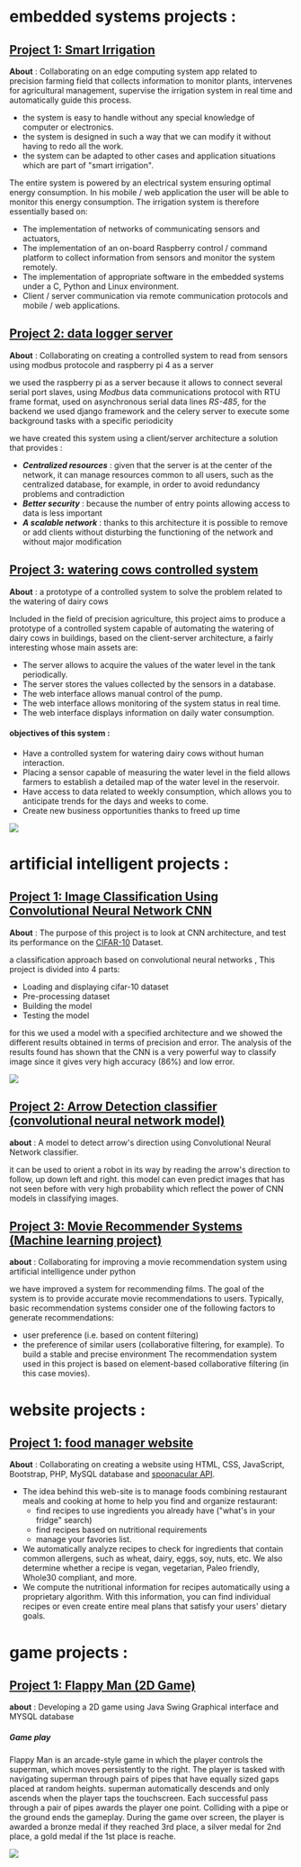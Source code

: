 # embedded systems projects :

## [Project 1: Smart Irrigation ](https://github.com/ysfelkantri/Smart_irrigation) 

**About** : Collaborating on an edge computing system app related to precision farming field that collects information to monitor plants, intervenes for agricultural management, supervise the irrigation system in real time and automatically guide this process.
*  the system is easy to handle without any special knowledge of computer or electronics.
*  the system is designed in such a way that we can modify it without having to redo all the work.
*  the system can be adapted to other cases and application situations which are part of "smart irrigation".  

The entire system is powered by an electrical system ensuring optimal energy consumption. In his mobile / web application the user will be able to monitor this energy consumption.
The irrigation system is therefore essentially based on:
* The implementation of networks of communicating sensors and actuators,
* The implementation of an on-board Raspberry control / command platform to collect information from sensors and monitor the system remotely.
* The implementation of appropriate software in the embedded systems under a C, Python and Linux environment.
* Client / server communication via remote communication protocols and mobile / web applications.

## [Project 2: data logger server](https://github.com/ysfelkantri/data_logger_server)

**About** : Collaborating on creating a controlled system to read from sensors using modbus protocole and raspberry pi 4 as a server 


we used the raspberry pi as a server because it allows to connect several serial port slaves, using _Modbus_ data communications protocol with RTU frame format, used on asynchronous serial data lines _RS-485_, for the backend we used django framework and the celery server to execute some background tasks with a specific periodicity

we have created this system using a client/server architecture a solution that provides :
* ***Centralized resources*** : given that the server is at the center of the network, it can manage resources common to all users, such as the centralized database, for example, in order to avoid redundancy problems and contradiction
* ***Better security*** : because the number of entry points allowing access to data is less important
* ***A scalable network*** : thanks to this architecture it is possible to remove or add clients without disturbing the functioning of the network and without major modification
   
   
## [Project 3: watering cows controlled system ](https://github.com/ysfelkantri/embedded_soft_project) 

**About** : a prototype of a controlled system to solve the problem related to the watering of dairy cows

Included in the field of precision agriculture, this project aims to produce a prototype of a controlled system capable of automating the watering of dairy cows in buildings, based on the client-server architecture, a fairly interesting whose main assets are:
* The server allows to acquire the values of the water level in the tank periodically.
* The server stores the values collected by the sensors in a database.
* The web interface allows manual control of the pump.
* The web interface allows monitoring of the system status in real time.
* The web interface displays information on daily water consumption.

#### objectives of this system :
* Have a controlled system for watering dairy cows without human interaction.
* Placing a sensor capable of measuring the water level in the field allows farmers to establish a detailed map of the water level in the reservoir.
* Have access to data related to weekly consumption, which allows you to anticipate trends for the days and weeks to come.
* Create new business opportunities thanks to freed up time

![](/client_server_architecture.png)



# artificial intelligent projects :

## [Project 1: Image Classification Using Convolutional Neural Network CNN ](https://github.com/ysfelkantri/CNN_CIFAR10) 

**About** : The purpose of this project is to look at CNN architecture, and test its performance on the [CIFAR-10](https://www.cs.toronto.edu/~kriz/cifar.html) Dataset.

a classification approach based on convolutional neural networks , This project is divided into 4 parts: 
*  Loading and displaying cifar-10 dataset 
*  Pre-processing dataset 
*  Building the model 
*  Testing the model

for this we used a model with a specified architecture and we showed the different results obtained in terms of precision and error. The analysis of the results found has shown that the CNN is a very powerful way to classify image since it gives very high accuracy (86%) and low error.

![](/CNN_model_accuracy.PNG)

## [Project 2: Arrow Detection classifier (convolutional neural network model)](https://github.com/ysfelkantri/Arrow_Detection)

**about** : A model to detect arrow's direction using Convolutional Neural Network classifier.

it can be used to orient a robot in its way by reading the arrow's direction to follow, up down left and right.
this model can even predict images that has not seen before with very high probability which reflect the power of CNN models in classifying images.

## [Project 3: Movie Recommender Systems (Machine learning project)](https://github.com/ysfelkantri/systeme_de_recommandation_des_films)

**about** : Collaborating for improving a movie recommendation system using artificial intelligence under python

we have improved a system for recommending films. The goal of the system is to provide accurate movie recommendations to users. Typically, basic recommendation systems consider one of the following factors to generate recommendations:

* user preference (i.e. based on content filtering)
* the preference of similar users (collaborative filtering, for example). To build a stable and precise environment The recommendation system used in this project is based on element-based collaborative filtering (in this case movies).

# website projects :

## [Project 1: food manager website ](https://github.com/ysfelkantri/food_web_site) 

**About** : Collaborating on creating a website using HTML, CSS, JavaScript, Bootstrap, PHP, MySQL database and [spoonacular API](https://spoonacular.com/food-api/docs).
*  The idea behind this web-site is to manage foods combining restaurant meals and cooking at home to help you find and organize restaurant:
      - find recipes to use ingredients you already have ("what's in your fridge" search)
      - find recipes based on nutritional requirements
      - manage your favories list. 
*  We automatically analyze recipes to check for ingredients that contain common allergens, such as wheat, dairy, eggs, soy, nuts, etc. We also determine whether a recipe is vegan, vegetarian, Paleo friendly, Whole30 compliant, and more.
*  We compute the nutritional information for recipes automatically using a proprietary algorithm. With this information, you can find individual recipes or even create entire meal plans that satisfy your users' dietary goals.

#  game projects :

## [Project 1: Flappy Man (2D Game)](https://github.com/ysfelkantri/Flappy_Man)

**about** : Developing a 2D game using Java Swing Graphical interface and MYSQL database 

##### Game play 
Flappy Man is an arcade-style game in which the player controls the superman, which moves persistently to the right.
The player is tasked with navigating superman through pairs of pipes that have equally sized gaps placed at random heights.
superman automatically descends and only ascends when the player taps the touchscreen.
Each successful pass through a pair of pipes awards the player one point.
Colliding with a pipe or the ground ends the gameplay. During the game over screen, the player is awarded a bronze medal if they reached 3rd place,
a silver medal for 2nd place, a gold medal if the 1st place is reache.

![](/flappy_man.png)









